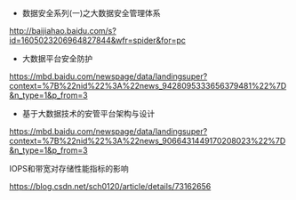 


- 数据安全系列(一)之大数据安全管理体系

http://baijiahao.baidu.com/s?id=1605023206964827844&wfr=spider&for=pc

- 大数据平台安全防护

https://mbd.baidu.com/newspage/data/landingsuper?context=%7B%22nid%22%3A%22news_9428095333656379481%22%7D&n_type=1&p_from=3



- 基于大数据技术的安管平台架构与设计

https://mbd.baidu.com/newspage/data/landingsuper?context=%7B%22nid%22%3A%22news_9066431449170208023%22%7D&n_type=1&p_from=3




IOPS和带宽对存储性能指标的影响

https://blog.csdn.net/sch0120/article/details/73162656
